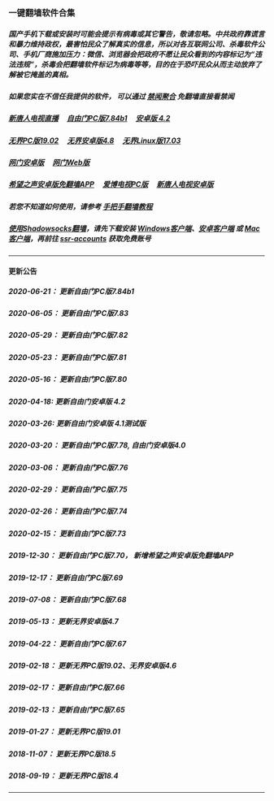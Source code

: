### 一键翻墙软件合集

##### 国产手机下载或安装时可能会提示有病毒或其它警告，敬请忽略。中共政府靠谎言和暴力维持政权，最害怕民众了解真实的信息，所以对各互联网公司、杀毒软件公司、手机厂商施加压力：微信、浏览器会把政府不愿让民众看到的内容标记为“违法违规”，杀毒会把翻墙软件标记为病毒等等，目的在于恐吓民众从而主动放弃了解被它掩盖的真相。


##### 如果您实在不信任我提供的软件， 可以通过 [禁闻聚合](https://github.com/gfw-breaker/banned-news1/blob/master/README.md) 免翻墙直接看禁闻


##### [新唐人电视直播](http://141.164.37.227/) &nbsp;  &nbsp; <a href="http://141.164.37.227:10000/videos/sw/fg784b1.zip?raw=true" targe="_blank">自由门PC版7.84b1</a> &nbsp;  &nbsp; <a href="http://141.164.37.227:10000/videos/sw/fgma42.apk?raw=true" targe="_blank">安卓版 4.2</a>

##### <a href="http://141.164.37.227:10000/videos/sw/u1902.zip?raw=true" targe="_blank">无界PC版19.02</a> &nbsp;  &nbsp; <a href="http://141.164.37.227:10000/videos/sw/um4.8.apk?raw=true" targe="_blank">无界安卓版4.8</a> &nbsp;  &nbsp; <a href="http://141.164.37.227:10000/videos/sw/ul?raw=true" targe="_blank">无界Linux版17.03</a>

##### <a href="http://141.164.37.227:10000/videos/sw/oGate.apk" target="_blank">网门安卓版</a> &nbsp;  &nbsp; <a href="https://github.com/oGate2/oGate/blob/master/README.md" target="_blank">网门Web版</a>

##### <a href="http://141.164.37.227:10000/videos/sw/oHopea.apk?raw=true" targe="_blank">希望之声安卓版免翻墙APP</a> &nbsp;  &nbsp; <a href="http://141.164.37.227:10000/videos/sw/iPPOTV.zip?raw=true" targe="_blank">爱博电视PC版</a> &nbsp;  &nbsp; <a href="http://141.164.37.227:10000/videos/sw/iNTD_TV.apk?raw=true" targe="_blank">新唐人电视安卓版</a>

##### 若您不知道如何使用，请参考 [手把手翻墙教程](https://github.com/gfw-breaker/guides/wiki)

##### [使用Shadowsocks翻墙](https://github.com/gfw-breaker/guides/wiki)，请先下载安装 [Windows客户端](http://141.164.37.227:10000/videos/sw/Shadowsocks-4.1.6.zip?raw=true)、[安卓客户端](http://141.164.37.227:10000/videos/sw/shadowsocks--universal-4.7.4.apk?raw=true) 或 [Mac客户端](http://141.164.37.227:10000/videos/sw/ShadowsocksX-NG.app.1.8.2.zip?raw=true)，再前往 [ssr-accounts](https://github.com/gfw-breaker/ssr-accounts) 获取免费账号

-----
#### 更新公告

##### 2020-06-21： 更新自由门PC版7.84b1
##### 2020-06-05： 更新自由门PC版7.83
##### 2020-05-29： 更新自由门PC版7.82
##### 2020-05-23： 更新自由门PC版7.81
##### 2020-05-16： 更新自由门PC版7.80
##### 2020-04-18:  更新自由门安卓版 4.2
##### 2020-03-26:  更新自由门安卓版 4.1测试版
##### 2020-03-20： 更新自由门PC版7.78, 自由门安卓版4.0
##### 2020-03-06： 更新自由门PC版7.76
##### 2020-02-29： 更新自由门PC版7.75
##### 2020-02-26： 更新自由门PC版7.74
##### 2020-02-15： 更新自由门PC版7.73
##### 2019-12-30： 更新自由门PC版7.70， 新增希望之声安卓版免翻墙APP
##### 2019-12-17： 更新自由门PC版7.69
##### 2019-07-08： 更新自由门PC版7.68
##### 2019-05-13： 更新无界安卓版4.7
##### 2019-04-22： 更新自由门PC版7.67
##### 2019-02-18： 更新无界PC版19.02、无界安卓版4.6
##### 2019-02-17： 更新自由门PC版7.66
##### 2019-02-13： 更新自由门PC版7.65
##### 2019-01-27： 更新无界PC版19.01
##### 2018-11-07： 更新无界PC版18.5
##### 2018-09-19： 更新无界PC版18.4

----

<img src='http://gfw-breaker.win/nogfw.md' width='0px' height='0px'/>


